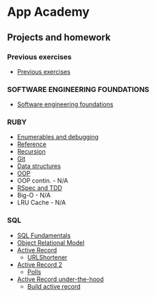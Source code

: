 # App Academy

## Projects and homework

### Previous exercises
* [Previous exercises](Finished/previous_exercises)

### SOFTWARE ENGINEERING FOUNDATIONS
* [Software engineering foundations](Finished/Software_engineering_foundations)

### RUBY
* [Enumerables and debugging](Finished/Ruby/Enumerables_and_Debugging)
* [Reference](Finished/Ruby/Reference)
* [Recursion](Finished/Ruby/Recursion)
* [Git](Finished/Ruby/Recursion)
* [Data structures](Finished/Ruby/Data_Structures)
* [OOP](Finished/Ruby/Object-oriented_Programming)
* OOP contin. - N/A
* [RSpec and TDD](Finished/Ruby/RSpec_and_TDD)
* Big-O - N/A
* LRU Cache - N/A

### SQL
* [SQL Fundamentals](Finished/SQL/SQL_fundamentals)
* [Object Relational Model](Finished/SQL/Object_Relational_Model)
* [Active Record](Finished/SQL/Active_Record)
	* [URLShortener](https://github.com/katsuya245126/URLShortener)
* [Active Record 2 ](Finished/SQL/Active_Record_2)
	* [Polls](https://github.com/katsuya245126/polls_app)
* [Active Record under-the-hood ](Finished/SQL/AR_Under_the_Hood)
	* [Build active record](Finished/SQL/AR_Under_the_Hood/build_active_record)
